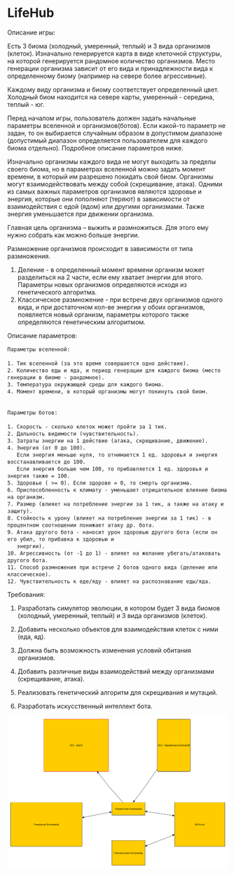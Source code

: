 # LifeHub

Описание игры:

Есть 3 биома (холодный, умеренный, теплый) и 3 вида организмов (клеток).
Изначально генерируется карта в виде клеточной структуры, на которой генерируется рандомное
количество организмов. Место генерации организма зависит от его вида и принадлежности вида к 
определенному биому (например на севере более агрессивные). 

Каждому виду организма и биому соответствует определенный цвет. 
Холодный биом находится на севере карты, умеренный - середина, теплый - юг. 

Перед началом игры, пользователь должен задать начальные параметры вселенной и организмов(ботов).
Если какой-то параметр не задан, то он выбирается случайным образом в допустимом диапазоне
(допустимый диапазон определяется пользователем для каждого биома отдельно).
Подробное описание параметров ниже.

Изначально организмы каждого вида не могут выходить за пределы своего биома, но в параметрах 
вселенной можно задать момент времени, в который им разрешено покидать свой биом.
Организмы могут взаимодействовать между собой (скрещивание, атака).
Одними из самых важных параметров организмов являются здоровье и энергия, которые они пополняют (теряют)
в зависимости от взаимодействия с едой (ядом) или другими организмами. Также энергия уменьшается 
при движении организма.

Главная цель организма – выжить и размножиться. Для этого ему нужно собрать как можно больше энергии.

Размножение организмов происходит в зависимости от типа размножения. 
1. Деление - в определенный момент времени организм может разделиться на 2 части, если ему хватает энергии
   для этого. Параметры новых организмов определяются исходя из генетического алгоритма.
2. Классическое размножение - при встрече двух организмов одного вида, и при достаточном кол-ве энергии
   у обоих организмов, появляется новый организм, параметры которого также определяются генетическим 
   алгоритмом.



Описание параметров:

	Параметры вселенной: 

	1. Тик вселенной (за это время совершается одно действие).
	2. Количество еды и яда, и период генерации для каждого биома (место генерации в биоме - рандомное).
	3. Температура окружающей среды для каждого биома.
	4. Момент времени, в который организмы могут покинуть свой биом.


	Параметры ботов:

	1. Скорость - сколько клеток может пройти за 1 тик.
	2. Дальность видимости (чувствительность).
	3. Затраты энергии на 1 действие (атака, скрещивание, движение).
	4. Энергия (от 0 до 100). 
	   Если энергия меньше нуля, то отнимается 1 ед. здоровья и энергия восстанавливается до 100. 
	   Если энергия больше чем 100, то прибавляется 1 ед. здоровья и энергия также = 100.
	5. Здоровье ( >= 0). Если здорове = 0, то смерть организма.
	6. Приспособленность к климату - уменьшает отрицательное влияние биома на организм.
	7. Размер (влияет на потребление энергии за 1 тик, а также на атаку и защиту).
	8. Стойкость к урону (влияет на потребление энергии за 1 тик) - в процентном соотношении понижает атаку др. бота.
	9. Атака другого бота - наносит урон здоровью другого бота (если он его убил, то прибавка к здоровью и 
	   энергии).
	10. Агрессивность (от -1 до 1) - влияет на желание убегать/атаковать другого бота.
	11. Способ размножения при встрече 2 ботов одного вида (деление или классическое).
	12. Чувствительность к еде/яду - влияет на распознавание еды/яда.




Требования:


1. Разработать симулятор эволюции, в котором будет 3 вида биомов (холодный, умеренный, теплый)
   и 3 вида организмов (клеток).

2. Добавить несколько объектов для взаимодействия клеток с ними (еда, яд).

3. Должна быть возможность изменения условий обитания организмов.

4. Добавить различные виды взаимодействий между организмами (скрещивание, атака).

5. Реализовать генетический алгоритм для скрещивания и мутаций.

6. Разработать искусственный интеллект бота.


![Примерная схема проекта](https://github.com/Matavilla/LifeHub/blob/master/Схема%20проекта.bmp)

